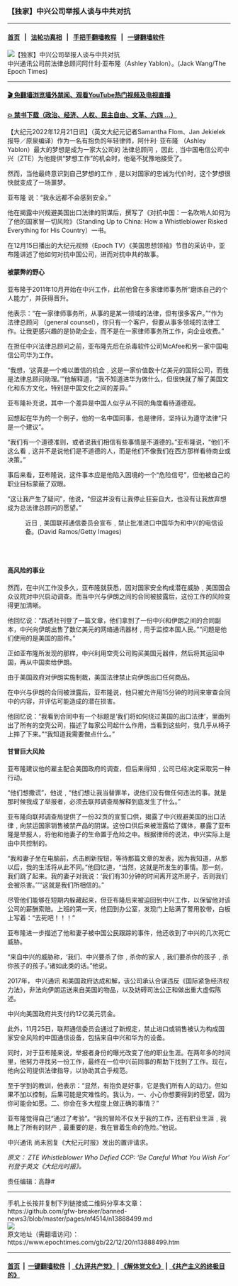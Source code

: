 ### 【独家】中兴公司举报人谈与中共对抗
------------------------

#### [首页](https://github.com/gfw-breaker/banned-news3/blob/master/README.md) &nbsp;&nbsp;|&nbsp;&nbsp; [法轮功真相](https://github.com/begood0513/basic/blob/master/README.md)  &nbsp;&nbsp;|&nbsp;&nbsp; [手把手翻墙教程](https://github.com/gfw-breaker/guides/wiki)  &nbsp;&nbsp;|&nbsp;&nbsp; [一键翻墙软件](https://github.com/gfw-breaker/nogfw/blob/master/README.md)  



<div><img alt="【独家】中兴公司举报人谈与中共对抗" class="attachment-djy_600_400 size-djy_600_400 wp-post-image" src="https://i.epochtimes.com/assets/uploads/2022/12/id13888523-Former-ZTE-general-counsel-Ashley-Yablon-author-of-_Standing-Up-to-China_-How-a-Whistleblower-Risked-Everything-for-His-Country_-in-Dallas-Texas-on-Nov.-19-2022.-Jack-Wang_The-Epoch-Times_-4-700x420-600x400.jpg"/>
<div class="caption">
 中兴通讯公司前法律总顾问阿什利‧亚布隆（Ashley Yablon）。(Jack Wang/The Epoch Times)
</div></div><hr/>

#### [ 🎬  免翻墙浏览墙外禁闻、观看YouTube热门视频及电视直播](https://github.com/gfw-breaker/HelloWorld)

#### [ 💥  禁书下载（政治、经济、人权、民主自由、文革、六四 ...）](https://github.com/gfw-breaker/books/blob/master/README.md)

<div><p>
 【大纪元2022年12月21日讯】（英文大纪元记者Samantha Flom、Jan Jekielek报导／原泉编译）作为一名有抱负的年轻律师，阿什利‧
 <ok href="https://www.epochtimes.com/gb/tag/%E4%BA%9A%E5%B8%83%E9%9A%86.html">
  亚布隆
 </ok>
 （Ashley Yablon）最大的梦想是成为一家大公司的
 <ok href="https://www.epochtimes.com/gb/tag/%E6%B3%95%E5%BE%8B%E6%80%BB%E9%A1%BE%E9%97%AE.html">
  法律总顾问
 </ok>
 ，因此﹐当中国电信公司中兴（ZTE）为他提供“梦想工作”的机会时，他毫不犹豫地接受了。
</p>
<p>
 然而，当他最终意识到自己梦想的工作﹐是以对国家的忠诚为代价时，这个梦想很快就变成了一场噩梦。
</p>
<p>
 <ok href="https://www.epochtimes.com/gb/tag/%E4%BA%9A%E5%B8%83%E9%9A%86.html">
  亚布隆
 </ok>
 说：“我永远都不会感到安全。”
</p>
<p>
 他在揭露中兴规避美国出口法律的阴谋后，撰写了《对抗中国：一名吹哨人如何为了他的国家冒一切风险》（Standing Up to China: How a Whistleblower Risked Everything for His Country）一书。
</p>
<p>
 在12月15日播出的大纪元视频（Epoch TV）《美国思想领袖》节目的采访中，亚布隆讲述了他如何对抗中国公司，进而对抗中共的故事。
</p>
<h4>
 被蒙弊的野心
</h4>
<p>
 亚布隆于2011年10月开始在中兴工作，此前他曾在多家律师事务所“磨炼自己的个人能力”，并获得晋升。
</p>
<p>
 他表示：“在一家律师事务所，从事的是某一领域的法律，但有很多客户。”“作为
 <ok href="https://www.epochtimes.com/gb/tag/%E6%B3%95%E5%BE%8B%E6%80%BB%E9%A1%BE%E9%97%AE.html">
  法律总顾问
 </ok>
 （general counsel），你只有一个客户，但要从事多领域的法律工作。让我更感兴趣的是协助企业，而不是在一家律师事务所工作，向企业收费。”
</p>
<p>
 在担任中兴法律总顾问之前，亚布隆先后在杀毒软件公司McAfee和另一家中国电信公司华为工作。
</p>
<p>
 “我想，‘这真是一个难以置信的机会﹐这是一家价值数十亿美元的国际公司，而我是法律总顾问助理。’”他解释道，“我不知道进华为做什么，但很快就了解了美国文化和东方文化，特别是中国文化之间的差异。”
</p>
<p>
 亚布隆补充说，其中一个差异是中国人似乎从不同的角度看待道德观。
</p>
<p>
 回想起在华为的一个例子，他的一名中国同事，也是律师，坚持认为遵守法律“只是一个建议”。
</p>
<p>
 “我们有一个道德准则，或者说我们相信有些事情是不道德的。”亚布隆说，“他们不这么看﹐这并不是说他们是不道德的人，而是他们不像我们在西方那样看待商业或决策。”
</p>
<p>
 事后来看，亚布隆说，这件事本应是他陷入困境的一个“危险信号”，但他被自己的职业目标蒙蔽了双眼。
</p>
<p>
 “这让我产生了疑问”，他说，“但这并没有让我停止狂妄自大，也没有让我放弃想成为总法律总顾问的愿望。”
</p>
<figure aria-describedby="caption-attachment-13888518" class="wp-caption aligncenter" id="attachment_13888518" style="width: 450px">
 <ok href="https://i.epochtimes.com/assets/uploads/2022/12/id13888518-Huawei-logo-GettyImages-1373378228-1200x799.jpg" target="_blank">
  <img alt="" class="size-medium wp-image-13888518" src="https://i.epochtimes.com/assets/uploads/2022/12/id13888518-Huawei-logo-GettyImages-1373378228-1200x799-450x300.jpg"/>
 </ok>
 <br/><figcaption class="wp-caption-text" id="caption-attachment-13888518">
  近日﹐美国联邦通信委员会宣布﹐禁止批准进口中国华为和中兴的电信设备。(David Ramos/Getty Images)
 </figcaption><br/>
</figure><br/>
<h4>
 高风险的事业
</h4>
<p>
 然而，在中兴工作没多久，亚布隆就获悉，因对国家安全构成潜在威胁﹐美国国会众议院对中兴启动调查。而当中兴与伊朗之间的合同被披露后，这份工作的风险变得更加清晰。
</p>
<p>
 他回忆说：“路透社刊登了一篇文章，他们拿到了一份中兴和伊朗之间的合同副本，中兴向伊朗出售了数亿美元的网络通讯器材﹐用于监控本国人民。”“问题是他们使用的是美国的部件。”
</p>
<p>
 正如亚布隆所发现的那样，中兴利用空壳公司购买美国元器件，然后将其运回中国，再从中国卖给伊朗。
</p>
<p>
 由于美国政府对伊朗实施制裁，美国法律禁止向伊朗出口任何商品。
</p>
<p>
 在中兴与伊朗的合同被泄露后，亚布隆说，他只被允许用15分钟的时间来审查合同中的内容，并评估可能造成的潜在损害。
</p>
<p>
 他回忆说：“我看到合同中有一个标题是‘我们将如何绕过美国的出口法律’，里面列出了所有的空壳公司，描述了每家公司起什么作用，当看到这些时，我几乎从椅子上摔了下来。”“我知道我需要做点什么。”
</p>
<h4>
 甘冒巨大风险
</h4>
<p>
 亚布隆建议他的雇主配合美国政府的调查，但后来得知﹐公司已经决定采取另一种行动。
</p>
<p>
 “他们想撒谎”，他说﹐“他们想让我当替罪羊，说他们没有做任何违法的事。就是那时候我成了举报者，必须去联邦调查局解释到底发生了什么。”
</p>
<p>
 亚布隆向联邦调查局提供了一份32页的宣誓口供，揭露了中兴规避美国的出口法律﹐向禁运国家销售被禁产品的阴谋。这份口供后来被泄露给了媒体，暴露了亚布隆是举报人，将他和他妻子的生命置于危险之中。根据律师的说法，中兴实际上是由中共控制的。
</p>
<p>
 “我和妻子坐在电脑前，点击刷新按钮，等待那篇文章的发表，因为我知道，从那以后，我的生活将从此不同。”他回忆道，“当然，这就是所发生的事情。那一刻，我们跳了起来。我的妻子对我说：‘我们有30分钟的时间离开这所房子，否则我们会被杀害。’”“这就是我们所相信的。”
</p>
<p>
 尽管他们能够在短期内躲藏起来，但亚布隆后来被迫回到中兴工作，以保留他对该公司的薪酬索赔。上班的第一天，他回到办公室，发现门上贴满了警用胶带，白板上写着：“去死吧！！！”
</p>
<p>
 亚布隆进一步描述了他和妻子被中国公民跟踪的事件，他还收到了中兴的几次死亡威胁。
</p>
<p>
 “来自中兴的威胁称，‘我们、中兴要杀了你﹐杀你的家人﹐我们要杀你的孩子﹐杀你孩子的孩子。’诸如此类的话。”他说。
</p>
<p>
 2017年，
 <ok href="https://www.epochtimes.com/gb/tag/%E4%B8%AD%E5%85%B4%E9%80%9A%E8%AE%AF.html">
  中兴通讯
 </ok>
 和美国政府达成和解，该公司承认合谋违反《国际紧急经济权力法》，非法向伊朗运送来自美国的物品，以及妨碍司法公正和做出重大虚假陈述。
</p>
<p>
 中兴向美国政府共支付约12亿美元罚金。
</p>
<p>
 此外，11月25日，联邦通信委员会通过了新规定，禁止进口或销售被认为构成国家安全风险的中国通信设备，包括来自中兴和华为的设备。
</p>
<p>
 同时，对于亚布隆来说，举报者身份的曝光改变了他的职业生涯。在两年多的时间里，他努力寻找另一份工作，最终在一位中兴前同事的帮助下找到了工作。现在，他向公司提供法律指导，以协助其合乎规范。
</p>
<p>
 至于学到的教训，他表示：“显然，有抱负是好事，它是我们所有人的动力。但如果不加以控制，后果可能是灾难性的。我认为，一、小心你想要得到的愿望，因为你可能会如愿。二、你会在多大程度上做正确的事情？”
</p>
<p>
 亚布隆觉得自己“通过了考验”。“我的冒险不仅关乎我的工作，还有职业生涯﹐我赌上了所有的财产﹐最重要的是，我在冒着生命的危险。”他说。
</p>
<p>
 <ok href="https://www.epochtimes.com/gb/tag/%E4%B8%AD%E5%85%B4%E9%80%9A%E8%AE%AF.html">
  中兴通讯
 </ok>
 尚未回复《大纪元时报》发出的置评请求。
</p>
<p>
 <em>
  原文：
  <ok href="https://www.theepochtimes.com/zte-whistleblower-who-defied-the-ccp-be-careful-what-you-wish-for_4919481.html">
   ZTE Whistleblower Who Defied CCP: ‘Be Careful What You Wish For’
  </ok>
  刊登于英文《大纪元时报》。
 </em>
</p>
<p>
 责任编辑：高静#
</p>
</div>
<hr/>
手机上长按并复制下列链接或二维码分享本文章：<br/>
https://github.com/gfw-breaker/banned-news3/blob/master/pages/nf4514/n13888499.md <br/>
<a href='https://github.com/gfw-breaker/banned-news3/blob/master/pages/nf4514/n13888499.md'><img src='https://github.com/gfw-breaker/banned-news3/blob/master/pages/nf4514/n13888499.md.png'/></a> <br/>
原文地址（需翻墙访问）：https://www.epochtimes.com/gb/22/12/20/n13888499.htm


------------------------
#### [首页](https://github.com/gfw-breaker/banned-news3/blob/master/README.md) &nbsp;|&nbsp; [一键翻墙软件](https://github.com/gfw-breaker/nogfw/blob/master/README.md) &nbsp;| [《九评共产党》](https://github.com/gfw-breaker/9ping.md/blob/master/README.md#九评之一评共产党是什么) | [《解体党文化》](https://github.com/gfw-breaker/jtdwh.md/blob/master/README.md) | [《共产主义的终极目的》](https://github.com/gfw-breaker/gczydzjmd.md/blob/master/README.md)


<img src='http://gfw-breaker.win/banned-news3/pages/nf4514/n13888499.md' width='0px' height='0px'/>